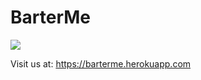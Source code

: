 # BarterMe

<a href="https://codeclimate.com/github/shuchenku/BarterMe"><img src="https://codeclimate.com/github/shuchenku/BarterMe/badges/gpa.svg" /></a>

Visit us at: https://barterme.herokuapp.com
